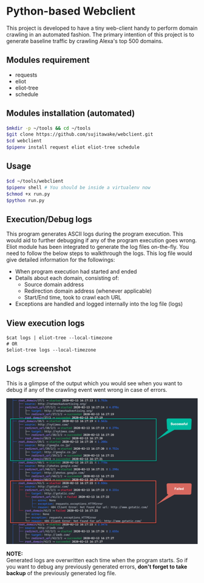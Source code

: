 # Python-based Webclient

This project is developed to have a tiny web-client handy to perform domain crawling in an automated fashion. The primary intention of this project is to generate baseline traffic by crawling Alexa's top 500 domains.

## Modules requirement
* requests
* eliot
* eliot-tree
* schedule

## Modules installation (automated)
```bash
$mkdir -p ~/tools && cd ~/tools
$git clone https://github.com/sujitawake/webclient.git
$cd webclient
$pipenv install request eliot eliot-tree schedule
```

## Usage
```sh
$cd ~/tools/webclient
$pipenv shell # You should be inside a virtualenv now
$chmod +x run.py
$python run.py
```

## Execution/Debug logs

This program generates ASCII logs during the program execution. This would aid to further debugging if any of the program execution goes wrong. Eliot module has been integrated to generate the log files on-the-fly. You need to follow the below steps to walkthrough the logs. This log file would give detailed information for the followings:

* When program execution had started and ended
* Details about each domain, consisting of:
  * Source domain address
  * Redirection domain address (whenever applicable)
  * Start/End time, took to crawl each URL
* Exceptions are handled and logged internally into the log file (logs)

## View execution logs

```
$cat logs | eliot-tree --local-timezone
# OR
$eliot-tree logs --local-timezone
```

## Logs screenshot

This is a glimpse of the output which you would see when you want to debug if any of the crawling event went wrong in case of errors.

![alt text](https://github.com/sujitawake/webclient/blob/master/screen.png "Debug logs screenshot")


**NOTE:**
<br>
Generated logs are overwritten each time when the program starts. So if you want to debug any previously generated errors, **don't forget to take backup** of the previously generated log file.
